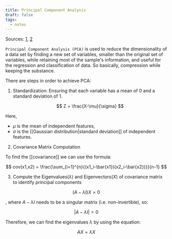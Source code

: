 ```yaml
---
title: Principal Component Analysis
draft: false
tags:
  - notes
---
```


Sources: [1](https://www.geeksforgeeks.org/principal-component-analysis-pca/), [2](https://youtu.be/FD4DeN81ODY?si=8Y1l_sGXPK-Oh6p7)

`Principal Component Analysis (PCA)` is used to reduce the dimensionality of a data set by finding a new set of variables, smaller than the original set of variables, while retaining most of the sample's information, and useful for the regression and classification of data. So basically, compression while keeping the substance.

There are steps in order to achieve PCA:

1) Standardization: Ensuring that each variable has a mean of 0 and a standard deviation of 1.
	
	$$ Z = \frac{X-\mu}{\sigma} $$
	
Here, 
* $\mu$ is the mean of independent features,
* $\sigma$ is the [[Gaussian distribution|standard deviation]] of independent features.

2) Covariance Matrix Computation

To find the [[covariance]] we can use the formula:


$$ cov(x1,x2) = \frac{\sum_{i=1}^{n}{(x1_i-\bar{x1})(x2_i-\bar{x2})}}{n-1} $$


3) Compute the Eigenvalues($\lambda$) and Eigenvectors($X$) of covariance matrix to identify principal components


$$ (A-\lambda I)X = 0 $$

, where $A-\lambda I$ needs to be a singular matrix (i.e. non-invertible), so:


$$ |A-\lambda I| = 0 $$

Therefore, we can find the eigenvalues $\lambda$ by using the equation:


$$ AX = \lambda X $$

